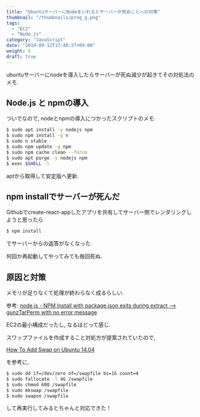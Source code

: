 ```yaml
---
title: "UbuntuサーバーにNodeをいれるとサーバーが死ぬことへの対策"
thumbnail: "/thumbnails/prog_g.png"
tags:
  - "EC2"
  - "Node.js"
category: "JavaScript"
date: "2019-09-12T17:40:27+09:00"
weight: 5
draft: true
---
```


ubuntuサーバーにnodeを導入したらサーバーが死ぬ減少が起きてその対処法のメモ.

## Node.js と npmの導入

ついでなので, nodeとnpmの導入につかったスクリプトのメモ.

``` bash
$ sudo apt install -y nodejs npm
$ sudo npm install -g n
$ sudo n stable
$ sudo npm update -g npm
$ sudo npm cache clean --force
$ sudo apt purge -y nodejs npm
$ exec $SHELL -l
```

aptから取得して安定版へ更新.

## npm installでサーバーが死んだ

Githubでcreate-react-appしたアプリを共有してサーバー側でレンダリングしようと思ったら

``` bash
$ npm install
```

でサーバーからの返答がなくなった.

何回か再起動してやってみても毎回死ぬ.

## 原因と対策

メモリが足りなくて処理が終わらなく成るらしい.

参考: [node.js - NPM Install with package.json exits during extract --> gunzTarPerm with no error message](https://www.oipapio.com/question-7118750)

EC2の最小構成だったし, なるほどって感じ.

スワップファイルを作成すること対処方が提案されていたので,

[How To Add Swap on Ubuntu 14.04](https://www.digitalocean.com/community/tutorials/how-to-add-swap-on-ubuntu-14-04)

を参考に,

``` bash
$ sudo dd if=/dev/zero of=/swapfile bs=1G count=4
$ sudo fallocate -l 4G /swapfile
$ sudo chmod 600 /swapfile
$ sudo mkswap /swapfile
$ sudo swapon /swapfile
```

して再実行してみるとちゃんと対応できた！
